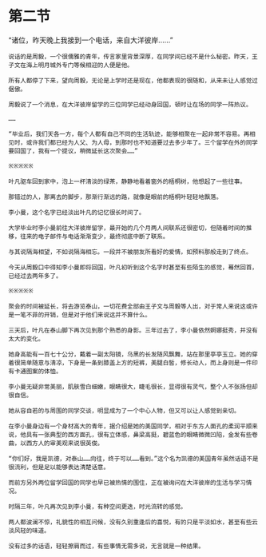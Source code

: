 # 第二节

“诸位，昨天晚上我接到一个电话，来自大洋彼岸……”

    说话的是周毅，一个很儒雅的青年，传言家里背景深厚，在同学间已经不是什么秘密。昨天，王子文在海上明月城外专门等候相迎的人便是他。

    所有人都停了下来，望向周毅，无论是上学时还是现在，他都表现的很随和，从来未让人感觉过倨傲。

    周毅说了一个消息，在大洋彼岸留学的三位同学已经动身回国，顿时让在场的同学一阵热议。

    ……

    “毕业后，我们天各一方，每个人都有自己不同的生活轨迹，能够相聚在一起非常不容易。再相见时，或许我们都已经为人父、为人母，到那时也不知道要过去多少年了。三个留学在外的同学要回国了，我有一个提议，稍微延长这次聚会……”

    ※※※※※

    叶凡驱车回到家中，泡上一杯清淡的绿茶，静静地看着窗外的梧桐树，他想起了一些往事。

    那错过的人，那离去的脚步，那渐行渐远的路，就像是眼前的梧桐叶轻轻地飘落。

    李小曼，这个名字已经淡出叶凡的记忆很长时间了。

    大学毕业时李小曼前往大洋彼岸留学，最开始的几个月两人间联系还很密切，但随着时间的推移，往来的电子邮件与电话渐渐变少，最终彻底中断了联系。

    与其说隔海相望，不如说隔海相忘。一段并不被朋友所看好的爱情，如预料那般走到了终点。

    今天从周毅口中得知李小曼即将回国，叶凡初听到这个名字时甚至有些陌生的感觉，蓦然回首，已经过去两年多了。

    ※※※※※

    聚会的时间被延长，将去游览泰山，一切花费全部由王子文与周毅等人出，对于常人来说这或许是一笔不菲的开销，但是对于他们来说这并不算什么。

    三天后，叶凡在泰山脚下再次见到那个熟悉的身影。三年过去了，李小曼依然婀娜挺秀，并没有太大的变化。

    她身高能有一百七十公分，戴着一副太阳镜，乌黑的长发随风飘舞，站在那里亭亭玉立。她的穿着很简单随意与清凉，下身是一条到膝盖上方的短裤，美腿白皙，修长动人，而上身则是一件印有卡通图案的体恤。

    李小曼无疑非常美丽，肌肤雪白细嫩，眼睛很大，睫毛很长，显得很有灵气，整个人不张扬但却很自信。

    她从容自若的与周围的同学交谈，明显成为了一个中心人物，但又可以让人感觉到亲切。

    在李小曼身边有一个身材高大的青年，据介绍是她的美国同学，相对于东方人面孔的柔润平顺来说，他具有一张典型的西方面孔，很有立体感，鼻梁高挺，碧蓝色的眼睛微微凹陷，金发有些卷曲，以西方人的审美观来说很英俊。

    “你们好，我是凯德，对泰山……向往，终于可以……看到。”这个名为凯德的美国青年虽然话语不是很流利，但是足以能够表达清楚话意。

    而前方另外两位留学回国的同学也早已被热情的围住，正在被询问在大洋彼岸的生活与学习情况。

    时隔三年，叶凡再次见到李小曼，有种空间更迭，时光流转的感觉。

    两人都波澜不惊，礼貌性的相互问候，没有久别重逢后的喜悦，有的只是平淡如水，甚至有些云淡风轻的味道。

    没有过多的话语，轻轻擦肩而过，有些事情无需多说，无言就是一种结果。